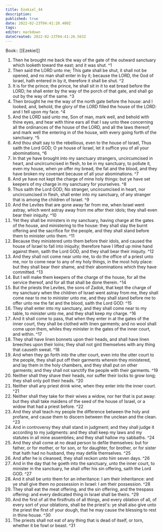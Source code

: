 ```yaml
---
title: Ezekiel_44
description: 
published: true
date: 2022-02-23T04:41:28.400Z
tags: 
editor: markdown
dateCreated: 2022-02-23T04:41:26.563Z
---
```


 Book:: [[Ezekiel]]
 1. Then he brought me back the way of the gate of the outward sanctuary which looketh toward the east; and it was shut. ^1
 2. Then said the LORD unto me; This gate shall be shut, it shall not be opened, and no man shall enter in by it; because the LORD, the God of Israel, hath entered in by it, therefore it shall be shut. ^2
 3. It is for the prince; the prince, he shall sit in it to eat bread before the LORD; he shall enter by the way of the porch of that gate, and shall go out by the way of the same. ^3
 4. Then brought he me the way of the north gate before the house: and I looked, and, behold, the glory of the LORD filled the house of the LORD: and I fell upon my face. ^4
 5. And the LORD said unto me, Son of man, mark well, and behold with thine eyes, and hear with thine ears all that I say unto thee concerning all the ordinances of the house of the LORD, and all the laws thereof; and mark well the entering in of the house, with every going forth of the sanctuary. ^5
 6. And thou shalt say to the rebellious, even to the house of Israel, Thus saith the Lord GOD; O ye house of Israel, let it suffice you of all your abominations, ^6
 7. In that ye have brought into my sanctuary strangers, uncircumcised in heart, and uncircumcised in flesh, to be in my sanctuary, to pollute it, even my house, when ye offer my bread, the fat and the blood, and they have broken my covenant because of all your abominations. ^7
 8. And ye have not kept the charge of mine holy things: but ye have set keepers of my charge in my sanctuary for yourselves. ^8
 9. Thus saith the Lord GOD; No stranger, uncircumcised in heart, nor uncircumcised in flesh, shall enter into my sanctuary, of any stranger that is among the children of Israel. ^9
 10. And the Levites that are gone away far from me, when Israel went astray, which went astray away from me after their idols; they shall even bear their iniquity. ^10
 11. Yet they shall be ministers in my sanctuary, having charge at the gates of the house, and ministering to the house: they shall slay the burnt offering and the sacrifice for the people, and they shall stand before them to minister unto them. ^11
 12. Because they ministered unto them before their idols, and caused the house of Israel to fall into iniquity; therefore have I lifted up mine hand against them, saith the Lord GOD, and they shall bear their iniquity. ^12
 13. And they shall not come near unto me, to do the office of a priest unto me, nor to come near to any of my holy things, in the most holy place: but they shall bear their shame, and their abominations which they have committed. ^13
 14. But I will make them keepers of the charge of the house, for all the service thereof, and for all that shall be done therein. ^14
 15. But the priests the Levites, the sons of Zadok, that kept the charge of my sanctuary when the children of Israel went astray from me, they shall come near to me to minister unto me, and they shall stand before me to offer unto me the fat and the blood, saith the Lord GOD: ^15
 16. They shall enter into my sanctuary, and they shall come near to my table, to minister unto me, and they shall keep my charge. ^16
 17. And it shall come to pass, that when they enter in at the gates of the inner court, they shall be clothed with linen garments; and no wool shall come upon them, whiles they minister in the gates of the inner court, and within. ^17
 18. They shall have linen bonnets upon their heads, and shall have linen breeches upon their loins; they shall not gird themselves with any thing that causeth sweat. ^18
 19. And when they go forth into the utter court, even into the utter court to the people, they shall put off their garments wherein they ministered, and lay them in the holy chambers, and they shall put on other garments; and they shall not sanctify the people with their garments. ^19
 20. Neither shall they shave their heads, nor suffer their locks to grow long; they shall only poll their heads. ^20
 21. Neither shall any priest drink wine, when they enter into the inner court. ^21
 22. Neither shall they take for their wives a widow, nor her that is put away: but they shall take maidens of the seed of the house of Israel, or a widow that had a priest before. ^22
 23. And they shall teach my people the difference between the holy and profane, and cause them to discern between the unclean and the clean. ^23
 24. And in controversy they shall stand in judgment; and they shall judge it according to my judgments: and they shall keep my laws and my statutes in all mine assemblies; and they shall hallow my sabbaths. ^24
 25. And they shall come at no dead person to defile themselves: but for father, or for mother, or for son, or for daughter, for brother, or for sister that hath had no husband, they may defile themselves. ^25
 26. And after he is cleansed, they shall reckon unto him seven days. ^26
 27. And in the day that he goeth into the sanctuary, unto the inner court, to minister in the sanctuary, he shall offer his sin offering, saith the Lord GOD. ^27
 28. And it shall be unto them for an inheritance: I am their inheritance: and ye shall give them no possession in Israel: I am their possession. ^28
 29. They shall eat the meat offering, and the sin offering, and the trespass offering: and every dedicated thing in Israel shall be theirs. ^29
 30. And the first of all the firstfruits of all things, and every oblation of all, of every sort of your oblations, shall be the priest's: ye shall also give unto the priest the first of your dough, that he may cause the blessing to rest in thine house. ^30
 31. The priests shall not eat of any thing that is dead of itself, or torn, whether it be fowl or beast. ^31
